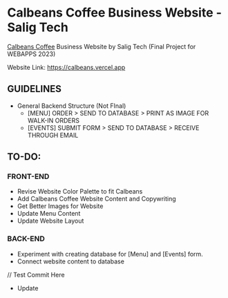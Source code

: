 # Calbeans Coffee Business Website - Salig Tech

[Calbeans Coffee](https://www.facebook.com/calbeanscoffee) Business Website by Salig Tech (Final Project for WEBAPPS 2023)

Website Link: https://calbeans.vercel.app

## GUIDELINES
- General Backend Structure (Not FInal)
  - [MENU] ORDER > SEND TO DATABASE > PRINT AS IMAGE FOR WALK-IN ORDERS
  - [EVENTS] SUBMIT FORM  > SEND TO DATABASE > RECEIVE THROUGH EMAIL

## TO-DO:

### FRONT-END
- Revise Website Color Palette to fit Calbeans
- Add Calbeans Coffee Website Content and Copywriting
- Get Better Images for Website
- Update Menu Content
- Update Website Layout

### BACK-END
- Experiment with creating database for [Menu] and [Events] form.
- Connect website content to database

// Test Commit Here
- Update